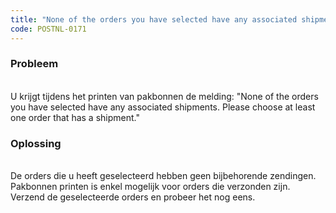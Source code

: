 ```yaml
---
title: "None of the orders you have selected have any associated shipments."
code: POSTNL-0171
---
```



<p><h3>Probleem</h3><br>U krijgt tijdens het printen van pakbonnen de melding: "None of the orders you have selected have any associated shipments. Please choose at least one order that has a shipment."</p><p><h3>Oplossing</h3><br>De orders die u heeft geselecteerd hebben geen bijbehorende zendingen.<br>Pakbonnen printen is enkel mogelijk voor orders die verzonden zijn. Verzend de geselecteerde orders en probeer het nog eens.</p>
